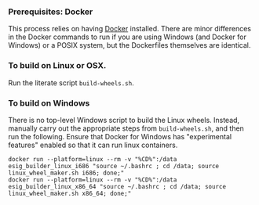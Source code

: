 ### Prerequisites: Docker

This process relies on having [Docker](https://docs.docker.com/)
installed. There are minor differences in the Docker commands to
run if you are using Windows (and Docker for Windows) or a POSIX system, but
the Dockerfiles themselves are identical.

### To build on Linux or OSX.

Run the literate script `build-wheels.sh`.

### To build on Windows

There is no top-level Windows script to build the Linux wheels. Instead, manually carry out the appropriate steps from `build-wheels.sh`, and then run the following. Ensure that Docker for Windows has "experimental features" enabled so that it can run linux containers.
```
docker run --platform=linux --rm -v "%CD%":/data esig_builder_linux_i686 "source ~/.bashrc ; cd /data; source linux_wheel_maker.sh i686; done;"
docker run --platform=linux --rm -v "%CD%":/data esig_builder_linux_x86_64 "source ~/.bashrc ; cd /data; source linux_wheel_maker.sh x86_64; done;"
```
